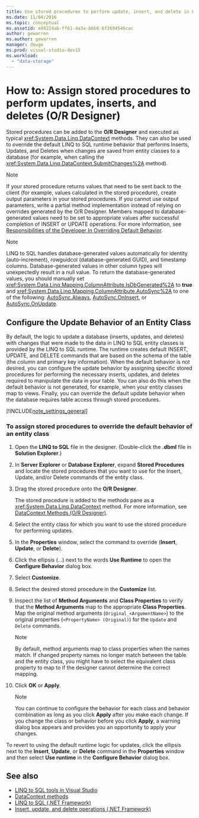 ```yaml
---
title: Use stored procedures to perform update, insert, and delete in Linq to SQL O/R Designer
ms.date: 11/04/2016
ms.topic: conceptual
ms.assetid: e88224ab-ff61-4a3a-b6b8-6f3694546cac
author: gewarren
ms.author: gewarren
manager: douge
ms.prod: visual-studio-dev15
ms.workload:
  - "data-storage"
---
```

# How to: Assign stored procedures to perform updates, inserts, and deletes (O/R Designer)

Stored procedures can be added to the **O/R Designer** and executed as typical <xref:System.Data.Linq.DataContext> methods. They can also be used to override the default LINQ to SQL runtime behavior that performs Inserts, Updates, and Deletes when changes are saved from entity classes to a database (for example, when calling the <xref:System.Data.Linq.DataContext.SubmitChanges%2A> method).

> [!NOTE]
> If your stored procedure returns values that need to be sent back to the client (for example, values calculated in the stored procedure), create output parameters in your stored procedures. If you cannot use output parameters, write a partial method implementation instead of relying on overrides generated by the O/R Designer. Members mapped to database-generated values need to be set to appropriate values after successful completion of INSERT or UPDATE operations. For more information, see [Responsibilities of the Developer In Overriding Default Behavior](/dotnet/framework/data/adonet/sql/linq/responsibilities-of-the-developer-in-overriding-default-behavior).

> [!NOTE]
> LINQ to SQL handles database-generated values automatically for identity (auto-increment), rowguidcol (database-generated GUID), and timestamp columns. Database-generated values in other column types will unexpectedly result in a null value. To return the database-generated values, you should manually set <xref:System.Data.Linq.Mapping.ColumnAttribute.IsDbGenerated%2A> to **true** and <xref:System.Data.Linq.Mapping.ColumnAttribute.AutoSync%2A> to one of the following: [AutoSync.Always](<xref:System.Data.Linq.Mapping.AutoSync.Always>), [AutoSync.OnInsert](<xref:System.Data.Linq.Mapping.AutoSync.OnInsert>), or [AutoSync.OnUpdate](<xref:System.Data.Linq.Mapping.AutoSync.OnUpdate>).

## Configure the Update Behavior of an Entity Class

By default, the logic to update a database (inserts, updates, and deletes) with changes that were made to the data in LINQ to SQL entity classes is provided by the LINQ to SQL runtime. The runtime creates default INSERT, UPDATE, and DELETE commands that are based on the schema of the table (the column and primary key information). When the default behavior is not desired, you can configure the update behavior by assigning specific stored procedures for performing the necessary inserts, updates, and deletes required to manipulate the data in your table. You can also do this when the default behavior is not generated, for example, when your entity classes map to views. Finally, you can override the default update behavior when the database requires table access through stored procedures.

[!INCLUDE[note_settings_general](../data-tools/includes/note_settings_general_md.md)]

### To assign stored procedures to override the default behavior of an entity class

1.  Open the **LINQ to SQL** file in the designer. (Double-click the **.dbml** file in **Solution Explorer**.)

2.  In **Server Explorer** or **Database Explorer**, expand **Stored Procedures** and locate the stored procedures that you want to use for the Insert, Update, and/or Delete commands of the entity class.

3.  Drag the stored procedure onto the **O/R Designer**.

     The stored procedure is added to the methods pane as a <xref:System.Data.Linq.DataContext> method. For more information, see [DataContext Methods (O/R Designer)](../data-tools/datacontext-methods-o-r-designer.md).

4.  Select the entity class for which you want to use the stored procedure for performing updates.

5.  In the **Properties** window, select the command to override (**Insert**, **Update**, or **Delete**).

6.  Click the ellipsis (...) next to the words **Use Runtime** to open the **Configure Behavior** dialog box.

7.  Select **Customize**.

8.  Select the desired stored procedure in the **Customize** list.

9. Inspect the list of **Method Arguments** and **Class Properties** to verify that the **Method Arguments** map to the appropriate **Class Properties**. Map the original method arguments (`Original_<ArgumentName>`) to the original properties (`<PropertyName> (Original)`) for the `Update` and `Delete` commands.

    > [!NOTE]
    > By default, method arguments map to class properties when the names match. If changed property names no longer match between the table and the entity class, you might have to select the equivalent class property to map to if the designer cannot determine the correct mapping.

10. Click **OK** or **Apply**.

    > [!NOTE]
    >  You can continue to configure the behavior for each class and behavior combination as long as you click **Apply** after you make each change. If you change the class or behavior before you click **Apply**, a warning dialog box appears and provides you an opportunity to apply your changes.

To revert to using the default runtime logic for updates, click the ellipsis next to the **Insert**, **Update**, or **Delete** command in the **Properties** window and then select **Use runtime** in the **Configure Behavior** dialog box.

## See also

- [LINQ to SQL tools in Visual Studio](../data-tools/linq-to-sql-tools-in-visual-studio2.md)
- [DataContext methods](../data-tools/datacontext-methods-o-r-designer.md)
- [LINQ to SQL (.NET Framework)](/dotnet/framework/data/adonet/sql/linq/index)
- [Insert, update, and delete operations (.NET Framework)](/dotnet/framework/data/adonet/sql/linq/insert-update-and-delete-operations)